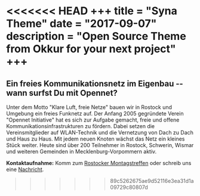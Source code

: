 <<<<<<< HEAD
+++
title = "Syna Theme"
date = "2017-09-07"
description = "Open Source Theme from Okkur for your next project"
+++
=======
## Ein freies Kommunikationsnetz im Eigenbau -- wann surfst Du mit Opennet?


Unter dem Motto "Klare Luft, freie Netze" bauen wir in Rostock und Umgebung ein freies Funknetz auf. Der Anfang 2005 gegründete Verein "Opennet Initiative" hat es sich zur Aufgabe gemacht, 
freie und offene Kommunikationsinfrastrukturen zu fördern. Dabei setzen die Vereinsmitglieder auf WLAN-Technik und die Vernetzung von Dach zu Dach und Haus zu Haus. 
Mit jedem neuen Knoten wächst das Netz ein kleines Stück weiter. Heute sind über 200 Teilnehmer in Rostock, Schwerin, Wismar und weiteren Gemeinden in Mecklenburg-Vorpommern aktiv.


**Kontaktaufnahme:** Komm zum [Rostocker Montagstreffen](https://stadtgestalten.org/opennet/rostocker-montagstreffen/) oder schreib uns eine [Nachricht](https://wiki.opennet-initiative.de/wiki/Spezial:Kontakt).
>>>>>>> 89c5262675ae9d52116e3ea31d1a09729c80807d
